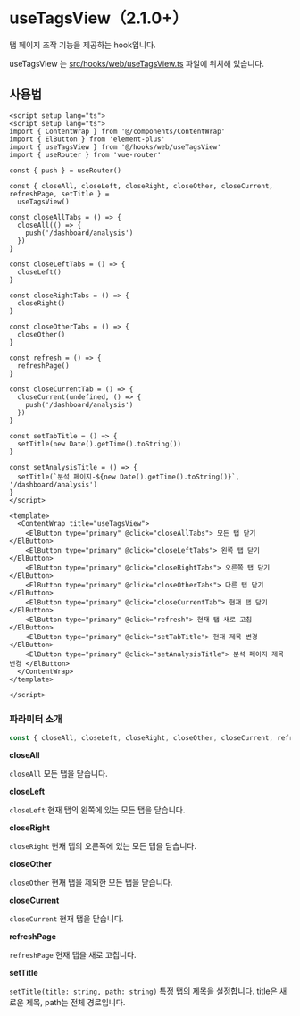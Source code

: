 # useTagsView（2.1.0+）

탭 페이지 조작 기능을 제공하는 hook입니다.

useTagsView 는 [src/hooks/web/useTagsView.ts](https://github.com/web2-solution/web2-vue-framework/blob/demo/src/store/modules/tagsView.ts) 파일에 위치해 있습니다.

## 사용법

```vue
<script setup lang="ts">
<script setup lang="ts">
import { ContentWrap } from '@/components/ContentWrap'
import { ElButton } from 'element-plus'
import { useTagsView } from '@/hooks/web/useTagsView'
import { useRouter } from 'vue-router'

const { push } = useRouter()

const { closeAll, closeLeft, closeRight, closeOther, closeCurrent, refreshPage, setTitle } =
  useTagsView()

const closeAllTabs = () => {
  closeAll(() => {
    push('/dashboard/analysis')
  })
}

const closeLeftTabs = () => {
  closeLeft()
}

const closeRightTabs = () => {
  closeRight()
}

const closeOtherTabs = () => {
  closeOther()
}

const refresh = () => {
  refreshPage()
}

const closeCurrentTab = () => {
  closeCurrent(undefined, () => {
    push('/dashboard/analysis')
  })
}

const setTabTitle = () => {
  setTitle(new Date().getTime().toString())
}

const setAnalysisTitle = () => {
  setTitle(`분석 페이지-${new Date().getTime().toString()}`, '/dashboard/analysis')
}
</script>

<template>
  <ContentWrap title="useTagsView">
    <ElButton type="primary" @click="closeAllTabs"> 모든 탭 닫기 </ElButton>
    <ElButton type="primary" @click="closeLeftTabs"> 왼쪽 탭 닫기 </ElButton>
    <ElButton type="primary" @click="closeRightTabs"> 오른쪽 탭 닫기 </ElButton>
    <ElButton type="primary" @click="closeOtherTabs"> 다른 탭 닫기 </ElButton>
    <ElButton type="primary" @click="closeCurrentTab"> 현재 탭 닫기 </ElButton>
    <ElButton type="primary" @click="refresh"> 현재 탭 새로 고침 </ElButton>
    <ElButton type="primary" @click="setTabTitle"> 현재 제목 변경 </ElButton>
    <ElButton type="primary" @click="setAnalysisTitle"> 분석 페이지 제목 변경 </ElButton>
  </ContentWrap>
</template>

</script>

```

### 파라미터 소개

```ts
const { closeAll, closeLeft, closeRight, closeOther, closeCurrent, refreshPage, setTitle } = useTagsView()
```

**closeAll**

`closeAll` 모든 탭을 닫습니다.

**closeLeft**

`closeLeft` 현재 탭의 왼쪽에 있는 모든 탭을 닫습니다.

**closeRight**

`closeRight` 현재 탭의 오른쪽에 있는 모든 탭을 닫습니다.

**closeOther**

`closeOther` 현재 탭을 제외한 모든 탭을 닫습니다.

**closeCurrent**

`closeCurrent` 현재 탭을 닫습니다.

**refreshPage**

`refreshPage` 현재 탭을 새로 고칩니다.

**setTitle**

`setTitle(title: string, path: string)` 특정 탭의 제목을 설정합니다. title은 새로운 제목, path는 전체 경로입니다.